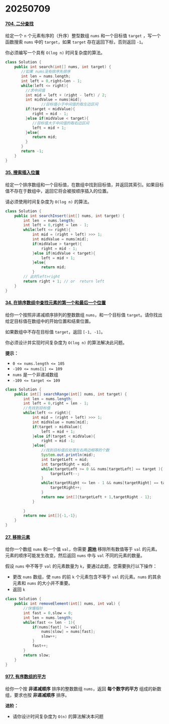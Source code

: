 # 20250709

####  [704. 二分查找](https://leetcode.cn/problems/binary-search/)
给定一个 `n` 个元素有序的（升序）整型数组 `nums` 和一个目标值 `target` ，写一个函数搜索 `nums` 中的 `target`，如果 `target` 存在返回下标，否则返回 `-1`。

你必须编写一个具有 `O(log n)` 时间复杂度的算法。 

```CPP
class Solution {
    public int search(int[] nums, int target) {
       //如果 nums没有排序先排序
       int len = nums.length;
       int left = 0,right=len - 1;
       while(left <= right){
         //求中间值
         int mid = left + (right - left) / 2;
         int midValue = nums[mid];
         		//目标值小于中间值的取左边区间
         if(target < midValue){
            right = mid - 1;
         }else if(midValue < target){
            //目标值大于中间值的取右边区间
            left = mid + 1;
         }else{
            return mid;
         }
       }
       return -1; 
    }
}
```
#### [35. 搜索插入位置](https://leetcode.cn/problems/search-insert-position/)

给定一个排序数组和一个目标值，在数组中找到目标值，并返回其索引。如果目标值不存在于数组中，返回它将会被按顺序插入的位置。

请必须使用时间复杂度为 `O(log n)` 的算法。

```java
class Solution {
    public int searchInsert(int[] nums, int target) {
        int len  = nums.length;
        int left = 0,right = len - 1;
        while(left <= right){
            int mid = (right + left) >>> 1;
            int midValue = nums[mid];
            if(midValue > target){
                right = mid - 1;
            }else if(midValue < target){
                left = mid + 1;
            }else{
                return mid;
            }
        // 此时left>right
        return right + 1; // or  return left
    }
}
```

#### [34. 在排序数组中查找元素的第一个和最后一个位置](https://leetcode.cn/problems/find-first-and-last-position-of-element-in-sorted-array/)

给你一个按照非递减顺序排列的整数数组 `nums`，和一个目标值 `target`。请你找出给定目标值在数组中的开始位置和结束位置。

如果数组中不存在目标值 `target`，返回 `[-1, -1]`。

你必须设计并实现时间复杂度为 `O(log n)` 的算法解决此问题。



**提示：**

- `0 <= nums.length <= 105`
- `-109 <= nums[i] <= 109`
- `nums` 是一个非递减数组
- `-109 <= target <= 109`

```java
class Solution {
    public int[] searchRange(int[] nums, int target) {
        int len = nums.length;
        int left = 0,right = len - 1;
        //先找到目标值
        while(left <= right){
            int mid = (right + left) >>> 1;
            int midValue = nums[mid];
            if(target > midValue){
                left = mid + 1;
            }else if(target < midValue){
                right = mid -1;
            }else{
                //找到目标值后处理左右两边相等的个数
                System.out.println(mid);
                int targetLeft = mid;
                int targetRight = mid;
                while(targetLeft >= 0 && nums[targetLeft] == target ){
                    targetLeft--;
                }
                while(targetRight <= len - 1 && nums[targetRight] == target ){
                    targetRight++;
                }
                return new int[]{targetLeft + 1,targetRight - 1};
            }
         
        }
        return new int[]{-1,-1}; 
    }
}
```

#### [27. 移除元素](https://leetcode.cn/problems/remove-element/)

给你一个数组 `nums` 和一个值 `val`，你需要 **[原地](https://baike.baidu.com/item/原地算法)** 移除所有数值等于 `val` 的元素。元素的顺序可能发生改变。然后返回 `nums` 中与 `val` 不同的元素的数量。

假设 `nums` 中不等于 `val` 的元素数量为 `k`，要通过此题，您需要执行以下操作：

- 更改 `nums` 数组，使 `nums` 的前 `k` 个元素包含不等于 `val` 的元素。`nums` 的其余元素和 `nums` 的大小并不重要。
- 返回 `k`

```java
class Solution {
    public int removeElement(int[] nums, int val) {
        //快慢指针
        int fast = 0,slow = 0;
        int len = nums.length;
        while(fast <= len - 1){
            if(nums[fast] != val){
                nums[slow] = nums[fast];
                slow++;
            }
            fast++;
        }
        return slow;   
    }
}
```

#### [977. 有序数组的平方](https://leetcode.cn/problems/squares-of-a-sorted-array/)

给你一个按 **非递减顺序** 排序的整数数组 `nums`，返回 **每个数字的平方** 组成的新数组，要求也按 **非递减顺序** 排序。

**进阶：**

- 请你设计时间复杂度为 `O(n)` 的算法解决本问题

